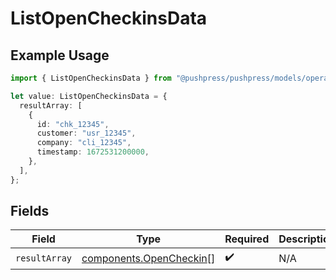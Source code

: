 # ListOpenCheckinsData

## Example Usage

```typescript
import { ListOpenCheckinsData } from "@pushpress/pushpress/models/operations";

let value: ListOpenCheckinsData = {
  resultArray: [
    {
      id: "chk_12345",
      customer: "usr_12345",
      company: "cli_12345",
      timestamp: 1672531200000,
    },
  ],
};
```

## Fields

| Field                                                              | Type                                                               | Required                                                           | Description                                                        |
| ------------------------------------------------------------------ | ------------------------------------------------------------------ | ------------------------------------------------------------------ | ------------------------------------------------------------------ |
| `resultArray`                                                      | [components.OpenCheckin](../../models/components/opencheckin.md)[] | :heavy_check_mark:                                                 | N/A                                                                |
